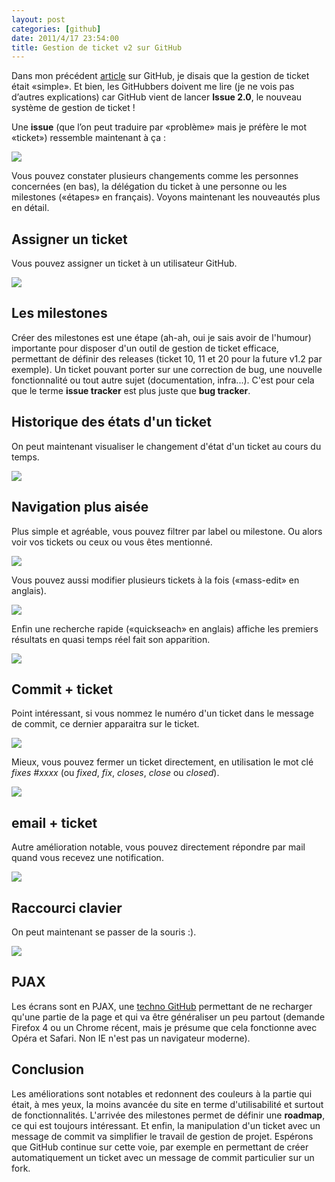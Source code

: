 ```yaml
---
layout: post
categories: [github]
date: 2011/4/17 23:54:00
title: Gestion de ticket v2 sur GitHub
---
```


Dans mon précédent [article](http://blog.gitfr.net/post/4312294636/github-au-centre-de-lunivers-git) sur GitHub, je disais que la gestion de ticket était «simple». Et bien, les GitHubbers doivent me lire (je ne vois pas d’autres explications) car GitHub vient de lancer **Issue 2.0**, le nouveau système de gestion de ticket !

Une **issue** (que l’on peut traduire par «problème» mais je préfère le mot «ticket») ressemble maintenant à ça :

![](http://media.tumblr.com/tumblr_ljteu0UlZp1qdkaiq.png)

Vous pouvez constater plusieurs changements comme les personnes concernées (en bas), la délégation du ticket à une personne ou les milestones («étapes» en français). Voyons maintenant les nouveautés plus en détail.

Assigner un ticket
--------------------------
Vous pouvez assigner un ticket à un utilisateur GitHub.

![](https://d3nwyuy0nl342s.cloudfront.net/img/ec0267f7ae8bdbe7b6bda78c356be5bba565e8dd/687474703a2f2f6769746875622d696d616765732e73332e616d617a6f6e6177732e636f6d2f626c6f672f323031312f6973737565732d6e6578742f6f70656e696e672d626c6f636b2d686967686c69676874732e706e67)

Les milestones
---------------------
Créer des milestones est une étape (ah-ah, oui je sais avoir de l'humour) importante pour disposer d'un outil de gestion de ticket efficace, permettant de définir des releases (ticket 10, 11 et 20 pour la future v1.2 par exemple). Un ticket pouvant porter sur une correction de bug, une nouvelle fonctionnalité ou tout autre sujet (documentation, infra...). C'est pour cela que le terme **issue tracker** est plus juste que **bug tracker**.

Historique des états d'un ticket
-----------------------------------------------
On peut maintenant visualiser le changement d'état d'un ticket au cours du temps.

![](https://d3nwyuy0nl342s.cloudfront.net/img/3feb114682e7aec6e55ce668b94a36f076d98674/687474703a2f2f6769746875622d696d616765732e73332e616d617a6f6e6177732e636f6d2f626c6f672f323031312f6973737565732d6e6578742f69737375652d6576656e74732e706e67)

Navigation plus aisée
-------------------------------
Plus simple et agréable, vous pouvez filtrer par label ou milestone. Ou alors voir vos tickets ou ceux ou vous êtes mentionné.

![](http://media.tumblr.com/tumblr_ljtfr1rvLm1qdkaiq.png)

Vous pouvez aussi modifier plusieurs tickets à la fois («mass-edit» en anglais).

![](https://d3nwyuy0nl342s.cloudfront.net/img/b5136bc7590b7cb8b08b235842552ccbfc97aa5e/687474703a2f2f6769746875622d696d616765732e73332e616d617a6f6e6177732e636f6d2f626c6f672f323031312f6973737565732d6e6578742f6d6173732d656469742e706e67)

Enfin une recherche rapide («quickseach» en anglais) affiche les premiers résultats en quasi temps réel fait son apparition.

![](https://d3nwyuy0nl342s.cloudfront.net/img/9f751e258b4da3fce516d692cfb313d527bbc86d/687474703a2f2f6769746875622d696d616765732e73332e616d617a6f6e6177732e636f6d2f626c6f672f323031312f6973737565732d6e6578742f717569636b7365617263682e706e67)

Commit + ticket
-----------------------
Point intéressant, si vous nommez le numéro d'un ticket dans le message de commit, ce dernier  apparaitra sur le ticket.

![](https://d3nwyuy0nl342s.cloudfront.net/img/9bf399559491d3224bfe5c8d861042439f07a6b3/687474703a2f2f6769746875622d696d616765732e73332e616d617a6f6e6177732e636f6d2f626c6f672f323031312f6973737565732d6e6578742f636f6d6d69742d6d656e74696f6e2d726573756c742e706e67)

Mieux, vous pouvez fermer un ticket directement, en utilisation le mot clé *fixes #xxxx* (ou *fixed*, *fix*, *closes*, *close* ou *closed*).

![](https://d3nwyuy0nl342s.cloudfront.net/img/cbe2bf72802c65cb5b741d8b816565d96a933a6b/687474703a2f2f6769746875622d696d616765732e73332e616d617a6f6e6177732e636f6d2f626c6f672f323031312f6973737565732d6e6578742f636f6d6d69742d636c6f73652d726573756c742e706e67)

email + ticket
-------------------
Autre amélioration notable, vous pouvez directement répondre par mail quand vous recevez une notification.

![](https://d3nwyuy0nl342s.cloudfront.net/img/91a10c555a568850237a0ce6eb97e2246c7e73f2/687474703a2f2f6769746875622d696d616765732e73332e616d617a6f6e6177732e636f6d2f626c6f672f323031312f6973737565732d6e6578742f656d61696c616e647765622e706e67)

Raccourci clavier
-------------------------
On peut maintenant se passer de la souris :).

![](https://d3nwyuy0nl342s.cloudfront.net/img/0f4041d149e1e9f314be661808c94aaa74177ce3/687474703a2f2f6769746875622d696d616765732e73332e616d617a6f6e6177732e636f6d2f626c6f672f323031312f6973737565732d6e6578742f6b6579626f6172642e706e67)

PJAX
--------
Les écrans sont en PJAX, une [techno GitHub](https://github.com/defunkt/jquery-pjax) permettant de ne recharger qu'une partie de la page et qui va être généraliser un peu partout (demande Firefox 4 ou un Chrome récent, mais je présume que cela fonctionne avec Opéra et Safari. Non IE n'est pas un navigateur moderne).

Conclusion
-----------------
Les améliorations sont notables et redonnent des couleurs à la partie qui était, à mes yeux, la moins avancée du site en terme d'utilisabilité et surtout de fonctionnalités. L'arrivée des milestones permet de définir une **roadmap**, ce qui est toujours intéressant. Et enfin, la manipulation d'un ticket avec un message de commit va simplifier le travail de gestion de projet. Espérons que GitHub continue sur cette voie, par exemple en permettant de créer automatiquement un ticket avec un message de commit particulier sur un fork.

